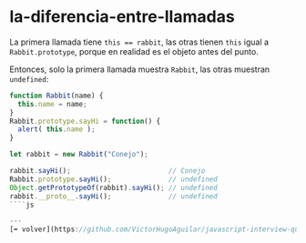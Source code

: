 # la-diferencia-entre-llamadas

La primera llamada tiene `this == rabbit`, las otras tienen `this` igual a `Rabbit.prototype`, porque en realidad es el objeto antes del punto.

Entonces, solo la primera llamada muestra `Rabbit`, las otras muestran `undefined`:

````js
function Rabbit(name) {
  this.name = name;
}
Rabbit.prototype.sayHi = function() {
  alert( this.name );
}

let rabbit = new Rabbit("Conejo");

rabbit.sayHi();                        // Conejo
Rabbit.prototype.sayHi();              // undefined
Object.getPrototypeOf(rabbit).sayHi(); // undefined
rabbit.__proto__.sayHi();              // undefined
````js

---
[⬅️ volver](https://github.com/VictorHugoAguilar/javascript-interview-questions-explained/blob/main/theory/prototypes/prototype-methods/readme.md#la-diferencia-entre-llamadas)
